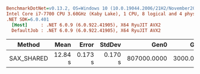 ``` ini

BenchmarkDotNet=v0.13.2, OS=Windows 10 (10.0.19044.2006/21H2/November2021Update)
Intel Core i7-7700 CPU 3.60GHz (Kaby Lake), 1 CPU, 8 logical and 4 physical cores
.NET SDK=6.0.401
  [Host]     : .NET 6.0.9 (6.0.922.41905), X64 RyuJIT AVX2
  DefaultJob : .NET 6.0.9 (6.0.922.41905), X64 RyuJIT AVX2


```
|     Method |    Mean |   Error |  StdDev |        Gen0 |      Gen1 |      Gen2 | Allocated |
|----------- |--------:|--------:|--------:|------------:|----------:|----------:|----------:|
| SAX_SHARED | 12.84 s | 0.173 s | 0.170 s | 807000.0000 | 3000.0000 | 2000.0000 |   4.33 GB |
